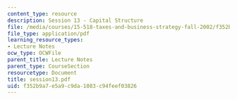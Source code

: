 ```yaml
---
content_type: resource
description: Session 13 - Capital Structure
file: /media/courses/15-518-taxes-and-business-strategy-fall-2002/f352b9a7e5a9c9da1083c94feef03826_session13.pdf
file_type: application/pdf
learning_resource_types:
- Lecture Notes
ocw_type: OCWFile
parent_title: Lecture Notes
parent_type: CourseSection
resourcetype: Document
title: session13.pdf
uid: f352b9a7-e5a9-c9da-1083-c94feef03826
---
```

